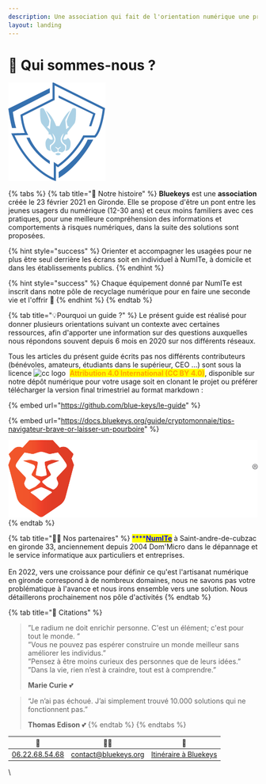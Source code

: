 ```yaml
---
description: Une association qui fait de l'orientation numérique une priorité
layout: landing
---
```


# 📖 Qui sommes-nous ?

![](<../.gitbook/assets/logox200 (2) (3) (3) (3) (3).png>)

{% tabs %}
{% tab title="🔖 Notre histoire" %}
**Bluekeys** est une **association** créée le 23 février 2021 en Gironde. Elle se propose d'être un pont entre les jeunes usagers du numérique (12-30 ans) et ceux moins familiers avec ces pratiques, pour une meilleure compréhension des informations et comportements à risques numériques, dans la suite des solutions sont proposées.



{% hint style="success" %}
Orienter et accompagner les usagées pour ne plus être seul derrière les écrans soit en individuel à NumITe, à domicile et dans les établissements publics.
{% endhint %}

{% hint style="success" %}
Chaque équipement donné par NumITe est inscrit dans notre pôle de recyclage numérique pour en faire une seconde vie et l'offrir :gift:
{% endhint %}
{% endtab %}

{% tab title="💡Pourquoi un guide ?" %}
Le présent guide est réalisé pour donner plusieurs orientations suivant un contexte avec certaines ressources, afin d'apporter une information sur des questions auxquelles nous répondons souvent depuis 6 mois en 2020 sur nos différents réseaux.



Tous les articles du présent guide écrits pas nos différents contributeurs (bénévoles, amateurs, étudiants dans le supérieur, CEO ...) sont sous la licence <img src="https://creativecommons.org/images/deed/cc_icon_white_x2.png" alt="cc logo" data-size="line"> <img src="https://creativecommons.org/images/deed/attribution_icon_white_x2.png" alt="" data-size="line"> <mark style="color:orange;">**Attribution 4.0 International (CC BY 4.0)**</mark>, disponible sur notre dépôt numérique pour votre usage soit en clonant le projet ou préférer télécharger la version final trimestriel au format markdown :&#x20;

{% embed url="https://github.com/blue-keys/le-guide" %}



{% embed url="https://docs.bluekeys.org/guide/cryptomonnaie/tips-navigateur-brave-or-laisser-un-pourboire" %}

![Vous pouvez nous laisser un pourboire directement sur nos sites web depuis le navigateur Brave.](../.gitbook/assets/brave-logo.svg)
{% endtab %}

{% tab title="✍🏻 Nos partenaires" %}
<mark style="color:blue;">****</mark>[<mark style="color:blue;">**NumITe**</mark>](https://numite.fr/) à Saint-andre-de-cubzac en gironde 33, anciennement depuis 2004 Dom'Micro dans le dépannage et le service informatique aux particuliers et entreprises.\
\
En 2022, vers une croissance pour définir ce qu'est l'artisanat numérique en gironde correspond à de nombreux domaines, nous ne savons pas votre problématique à l'avance et nous irons ensemble vers une solution. Nous détaillerons prochainement nos pôle d'activités
{% endtab %}

{% tab title="🧡 Citations" %}
> ”Le radium ne doit enrichir personne. C'est un élément; c'est pour tout le monde. ”\
> ”Vous ne pouvez pas espérer construire un monde meilleur sans améliorer les individus.”\
> ”Pensez à être moins curieux des personnes que de leurs idées.”\
> ”Dans la vie, rien n’est à craindre, tout est à comprendre.”
>
> **Marie Curie** 💕



> “Je n’ai pas échoué. J’ai simplement trouvé 10.000 solutions qui ne fonctionnent pas.”
>
> **Thomas Edison** 💕
{% endtab %}
{% endtabs %}



|                  📲                  |                          ✍🏻                          |                                📍                               |
| :----------------------------------: | :---------------------------------------------------: | :-------------------------------------------------------------: |
| ​[06.22.68.54.68](tel:+33622685468)​ | [contact@bluekeys.org](mailto:contact@bluekeys.org/)​ | [​Itinéraire à Bluekeys](https://goo.gl/maps/3H7ADWbLeALJK8jU7) |

\
